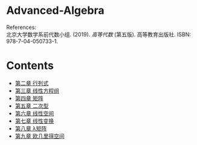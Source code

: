 # Advanced-Algebra
References:\
北京大学数学系前代数小组. (2019). *高等代数* (第五版). 高等教育出版社. ISBN: 978-7-04-050733-1.

# Contents
- [第二章 行列式](./Chapter2/README.md)
- [第三章 线性方程组](./Chapter3/README.md)
- [第四章 矩阵](./Chapter4/README.md)
- [第五章 二次型](./Chapter5/README.md)
- [第六章 线性空间](./Chapter6/README.md)
- [第七章 线性变换](./Chapter7/README.md)
- [第八章 λ矩阵](./Chapter8/README.md)
- [第九章 欧几里得空间](./Chapter9/README.md)